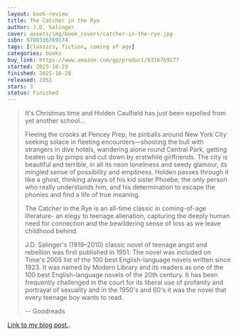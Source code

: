 ```yaml
---
layout: book-review
title: The Catcher in the Rye
author: J.D. Salinger
cover: assets/img/book_covers/catcher-in-the-rye.jpg
isbn: 9780316769174
tags: [classics, fiction, coming of age]
categories: books
buy_link: https://www.amazon.com/gp/product/0316769177
started: 2025-10-23
finished: 2025-10-28
released: 1951
stars: 3
status: Finished
---
```


> It's Christmas time and Holden Caulfield has just been expelled from yet another school...
>
> Fleeing the crooks at Pencey Prep, he pinballs around New York City seeking solace in fleeting encounters—shooting the bull with strangers in dive hotels, wandering alone round Central Park, getting beaten up by pimps and cut down by erstwhile girlfriends. The city is beautiful and terrible, in all its neon loneliness and seedy glamour, its mingled sense of possibility and emptiness. Holden passes through it like a ghost, thinking always of his kid sister Phoebe, the only person who really understands him, and his determination to escape the phonies and find a life of true meaning.
>
> The Catcher in the Rye is an all-time classic in coming-of-age literature- an elegy to teenage alienation, capturing the deeply human need for connection and the bewildering sense of loss as we leave childhood behind.
>
> J.D. Salinger's (1919–2010) classic novel of teenage angst and rebellion was first published in 1951. The novel was included on Time's 2005 list of the 100 best English-language novels written since 1923. It was named by Modern Library and its readers as one of the 100 best English-language novels of the 20th century. It has been frequently challenged in the court for its liberal use of profanity and portrayal of sexuality and in the 1950's and 60's it was the novel that every teenage boy wants to read.
>
> -- Goodreads

[Link to my blog post.](https://sinne.link/blog/2025/catcher-in-the-rye-thoughts/).
